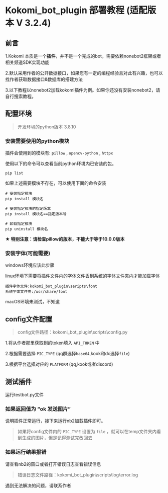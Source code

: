 # Kokomi_bot_plugin 部署教程 (适配版本 V 3.2.4)

## 前言

1.Kokomi 本质是一个**插件**，并不是一个完成的bot，需要依赖nonebot2框架或者相关频道SDK实现功能

2.默认采用作者的公开数据接口，如果您有一定的编程经验且对此有兴趣，也可以找作者获取数据接口&数据库的搭建方法

3.以下教程以nonebot2加载kokomi插件为例。如果你还没有安装nonebot2，请自行搜索教程。

## 配置环境

> 开发环境的python版本 3.8.10

### 安装需要使用的python模块

插件会使用到的模块有: `pillow` , `opencv-python` , `httpx`

使用以下的命令可以查看当前python环境内已安装的包。
```
pip list
```

如果上述需要模块不存在，可以使用下面的命令安装

```
# 安装指定模块
pip install 模块名

# 安装指定模块的指定版本
pip install 模块名==指定版本号

# 卸载指定模块
pip uninstall 模块名
```

**★ 特别注意：请检查pillow的版本，不能大于等于10.0.0版本**

### 安装字体(可能需要)

windows环境应该此步骤

linux环境下需要将插件文件内的字体文件丢到系统的字体文件夹内才能加载字体

```
插件字体文件:kokomi_bot_plugin\seripts\font
系统字体文件夹:/usr/share/font
```

macOS环境未测试，不知道

## config文件配置

> config文件路径：kokomi_bot_plugin\scripts\config.py

1.将从作者那里获取到的token填入 `API_TOKEN` 中

2.根据需要选择 `PIC_TYPE` (qq群选择`base64`,kook和dc选择`file`)

3.根据平台选择对应的 `PLATFORM` (qq,kook或者discord)

## 测试插件

运行testbot.py文件

### 如果返回值为 “ok 发送图片”

说明插件正常运行，接下来运行nb2加载插件即可。

> 如果将config文件内的 `PIC_TYPE` 设置为 `file` ，就可以在temp文件夹内看到生成的图片，但是记得测试完改回去

### 如果运行结果报错

请查看nb2的窗口或者打开错误日志查看错误信息

> 错误日志文件路径：kokomi_bot_plugin\scripts\log\error.log

遇到无法解决的问题，请联系作者


